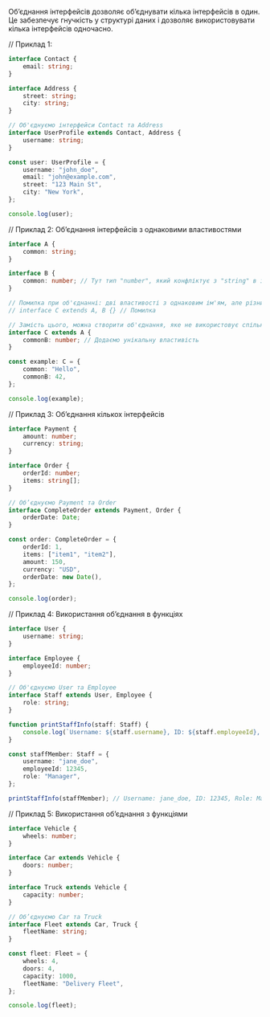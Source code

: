 Об’єднання інтерфейсів дозволяє об’єднувати кілька інтерфейсів в один. 
Це забезпечує гнучкість у структурі даних і дозволяє використовувати кілька інтерфейсів одночасно.

// Приклад 1:

```ts
interface Contact {
    email: string;
}

interface Address {
    street: string;
    city: string;
}

// Об'єднуємо інтерфейси Contact та Address
interface UserProfile extends Contact, Address {
    username: string;
}

const user: UserProfile = {
    username: "john_doe",
    email: "john@example.com",
    street: "123 Main St",
    city: "New York",
};

console.log(user);
```

// Приклад 2: Об’єднання інтерфейсів з однаковими властивостями

```ts
interface A {
    common: string;
}

interface B {
    common: number; // Тут тип "number", який конфліктує з "string" в інтерфейсі A
}

// Помилка при об'єднанні: дві властивості з однаковим ім'ям, але різними типами
// interface C extends A, B {} // Помилка

// Замість цього, можна створити об'єднання, яке не використовує спільну назву
interface C extends A {
    commonB: number; // Додаємо унікальну властивість
}

const example: C = {
    common: "Hello",
    commonB: 42,
};

console.log(example);
```

// Приклад 3: Об’єднання кількох інтерфейсів

```ts
interface Payment {
    amount: number;
    currency: string;
}

interface Order {
    orderId: number;
    items: string[];
}

// Об’єднуємо Payment та Order
interface CompleteOrder extends Payment, Order {
    orderDate: Date;
}

const order: CompleteOrder = {
    orderId: 1,
    items: ["item1", "item2"],
    amount: 150,
    currency: "USD",
    orderDate: new Date(),
};

console.log(order);
```

// Приклад 4: Використання об’єднання в функціях

```ts
interface User {
    username: string;
}

interface Employee {
    employeeId: number;
}

// Об'єднуємо User та Employee
interface Staff extends User, Employee {
    role: string;
}

function printStaffInfo(staff: Staff) {
    console.log(`Username: ${staff.username}, ID: ${staff.employeeId}, Role: ${staff.role}`);
}

const staffMember: Staff = {
    username: "jane_doe",
    employeeId: 12345,
    role: "Manager",
};

printStaffInfo(staffMember); // Username: jane_doe, ID: 12345, Role: Manager
```

// Приклад 5: Використання об’єднання з функціями

```ts
interface Vehicle {
    wheels: number;
}

interface Car extends Vehicle {
    doors: number;
}

interface Truck extends Vehicle {
    capacity: number;
}

// Об’єднуємо Car та Truck
interface Fleet extends Car, Truck {
    fleetName: string;
}

const fleet: Fleet = {
    wheels: 4,
    doors: 4,
    capacity: 1000,
    fleetName: "Delivery Fleet",
};

console.log(fleet);
```